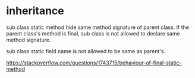 # inheritance

sub class static method hide same method signature of parent class. If the parent class's method is final, sub class is not allowed to declare same method signature.

sub class static field name is not allowed to be same as parent's.



https://stackoverflow.com/questions/1743715/behaviour-of-final-static-method

